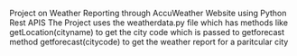 Project on Weather Reporting through AccuWeather Website using Python Rest APIS
The Project uses the weatherdata.py file which has methods like 
getLocation(cityname) to get the city code which is passed to getforecast method
getforecast(citycode)  to get the weather report for a paritcular city
